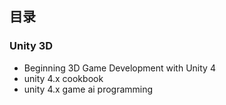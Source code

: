 ## 目录 ##

### Unity 3D ###
	
- Beginning 3D Game Development with Unity 4
- unity 4.x cookbook
- unity 4.x game ai programming